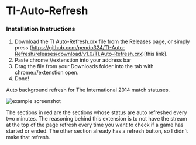 TI-Auto-Refresh
===============

### Installation Instructions

1. Download the TI Auto-Refresh.crx file from the Releases page, or simply press (https://github.com/pendo324/TI-Auto-Refresh/releases/download/v1.0/TI.Auto-Refresh.crx)[this link].
2. Paste chrome://extenstion into your address bar
3. Drag the file from your Downloads folder into the tab with chrome://extenstion open.
4. Done!
 

Auto background refresh for The International 2014 match statuses.

![example screenshot](http://i.imgur.com/jPosxCA.png)

The sections in red are the sections whose status are auto refreshed every two minutes. The reasoning behind this extension is to not have the stream at the top of the page refresh every time you want to check if a game has started or ended. The other section already has a refresh button, so I didn't make that refresh.
